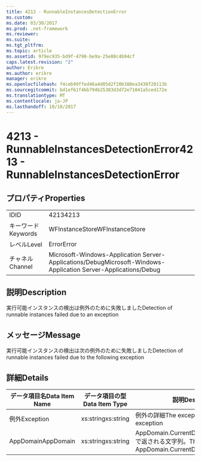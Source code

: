 ```yaml
---
title: 4213 - RunnableInstancesDetectionError
ms.custom: 
ms.date: 03/30/2017
ms.prod: .net-framework
ms.reviewer: 
ms.suite: 
ms.tgt_pltfrm: 
ms.topic: article
ms.assetid: 979ec935-bd9f-4798-be9a-25e08c4b94cf
caps.latest.revision: "2"
author: Erikre
ms.author: erikre
manager: erikre
ms.openlocfilehash: f4ceb99ffed46a4d05d2f20b380ea3438f20113b
ms.sourcegitcommit: bd1ef61f4bb794b25383d3d72e71041a5ced172e
ms.translationtype: MT
ms.contentlocale: ja-JP
ms.lasthandoff: 10/18/2017
---
```

# <a name="4213---runnableinstancesdetectionerror"></a><span data-ttu-id="eef67-102">4213 - RunnableInstancesDetectionError</span><span class="sxs-lookup"><span data-stu-id="eef67-102">4213 - RunnableInstancesDetectionError</span></span>
## <a name="properties"></a><span data-ttu-id="eef67-103">プロパティ</span><span class="sxs-lookup"><span data-stu-id="eef67-103">Properties</span></span>  
  
|||  
|-|-|  
|<span data-ttu-id="eef67-104">ID</span><span class="sxs-lookup"><span data-stu-id="eef67-104">ID</span></span>|<span data-ttu-id="eef67-105">4213</span><span class="sxs-lookup"><span data-stu-id="eef67-105">4213</span></span>|  
|<span data-ttu-id="eef67-106">キーワード</span><span class="sxs-lookup"><span data-stu-id="eef67-106">Keywords</span></span>|<span data-ttu-id="eef67-107">WFInstanceStore</span><span class="sxs-lookup"><span data-stu-id="eef67-107">WFInstanceStore</span></span>|  
|<span data-ttu-id="eef67-108">レベル</span><span class="sxs-lookup"><span data-stu-id="eef67-108">Level</span></span>|<span data-ttu-id="eef67-109">Error</span><span class="sxs-lookup"><span data-stu-id="eef67-109">Error</span></span>|  
|<span data-ttu-id="eef67-110">チャネル</span><span class="sxs-lookup"><span data-stu-id="eef67-110">Channel</span></span>|<span data-ttu-id="eef67-111">Microsoft-Windows-Application Server-Applications/Debug</span><span class="sxs-lookup"><span data-stu-id="eef67-111">Microsoft-Windows-Application Server-Applications/Debug</span></span>|  
  
## <a name="description"></a><span data-ttu-id="eef67-112">説明</span><span class="sxs-lookup"><span data-stu-id="eef67-112">Description</span></span>  
 <span data-ttu-id="eef67-113">実行可能インスタンスの検出は例外のために失敗しました</span><span class="sxs-lookup"><span data-stu-id="eef67-113">Detection of runnable instances failed due to an exception</span></span>  
  
## <a name="message"></a><span data-ttu-id="eef67-114">メッセージ</span><span class="sxs-lookup"><span data-stu-id="eef67-114">Message</span></span>  
 <span data-ttu-id="eef67-115">実行可能インスタンスの検出は次の例外のために失敗しました</span><span class="sxs-lookup"><span data-stu-id="eef67-115">Detection of runnable instances failed due to the following exception</span></span>  
  
## <a name="details"></a><span data-ttu-id="eef67-116">詳細</span><span class="sxs-lookup"><span data-stu-id="eef67-116">Details</span></span>  
  
|<span data-ttu-id="eef67-117">データ項目名</span><span class="sxs-lookup"><span data-stu-id="eef67-117">Data Item Name</span></span>|<span data-ttu-id="eef67-118">データ項目の型</span><span class="sxs-lookup"><span data-stu-id="eef67-118">Data Item Type</span></span>|<span data-ttu-id="eef67-119">説明</span><span class="sxs-lookup"><span data-stu-id="eef67-119">Description</span></span>|  
|--------------------|--------------------|-----------------|  
|<span data-ttu-id="eef67-120">例外</span><span class="sxs-lookup"><span data-stu-id="eef67-120">Exception</span></span>|<span data-ttu-id="eef67-121">xs:string</span><span class="sxs-lookup"><span data-stu-id="eef67-121">xs:string</span></span>|<span data-ttu-id="eef67-122">例外の詳細</span><span class="sxs-lookup"><span data-stu-id="eef67-122">The exception details for the exception</span></span>|  
|<span data-ttu-id="eef67-123">AppDomain</span><span class="sxs-lookup"><span data-stu-id="eef67-123">AppDomain</span></span>|<span data-ttu-id="eef67-124">xs:string</span><span class="sxs-lookup"><span data-stu-id="eef67-124">xs:string</span></span>|<span data-ttu-id="eef67-125">AppDomain.CurrentDomain.FriendlyName で返される文字列。</span><span class="sxs-lookup"><span data-stu-id="eef67-125">The string returned by AppDomain.CurrentDomain.FriendlyName.</span></span>|
